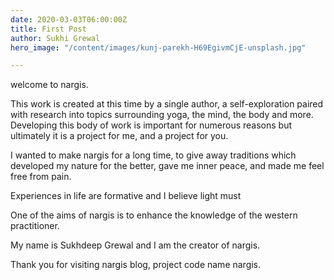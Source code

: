 ```yaml
---
date: 2020-03-03T06:00:00Z
title: First Post
author: Sukhi Grewal
hero_image: "/content/images/kunj-parekh-H69EgivmCjE-unsplash.jpg"

---
```

welcome to nargis.

This work is created at this time by a single author, a self-exploration paired with research into topics surrounding yoga, the mind, the body and more. Developing this body of work is important for numerous reasons but ultimately it is a project for me, and a project for you. 

I wanted to make nargis for a long time, to give away traditions which developed my nature for the better, gave me inner peace, and made me feel free from pain. 

Experiences in life are formative and I believe light must 

One of the aims of nargis is to enhance the knowledge of the western practitioner.

My name is Sukhdeep Grewal and I am the creator of nargis.

Thank you for visiting nargis blog, project code name nargis.